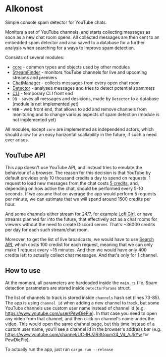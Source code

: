 # Alkonost

Simple console spam detector for YouTube chats.

Monitors a set of YouTube channels, and starts collecting messages as soon as a new chat room opens. All collected messages are then sent to an embedded spam detector and also saved to a database for a further analysis when searching for a ways to improve spam detection.

Consists of several modules:
* [core](core/) - common types and objects used by other modules
* [StreamFinder](stream_finder/) - monitors YouTube channels for live and upcoming streams and premiers
* [ChatManager](chat_manager/) - collects messages from every open chat room
* [Detector](detector/) - analyses messages and tries to detect potential spammers
* [CLI](cli/) - temporary CLI front end
* `DB` - saves all messages and desicions, made by `Detector` to a database (module is not implemented yet)
* `WEB` - web front end, that allows to add and remove channels from monitoring and to change various aspects of spam detection (module is not implemented yet)

All modules, except `core` are implemented as independend actors, which should allow for an easy horizontal scallability in the future, if such a need ever arises.

## YouTube API

This app doesn't use YouTube API, and instead tries to emulate the behaviour of a browser. The reason for this decision is that YouTube by default provides only 10 thousand credits a day to spend on requests. 1 request to load new messages from the chat costs [5 credits][1], and, depending on how active the chat, should be performed every 5-10 seconds. If we assume that on average the app would perform 5 requests per minute, we can estimate that we will spend around 1500 credits per hour. 

[1]: https://stackoverflow.com/a/67745370

And some channels either stream for 24/7, for example [Lofi Girl](https://www.youtube.com/channel/UCSJ4gkVC6NrvII8umztf0Ow), or have streams planned far into the future, that effectively act as a chat rooms for viewers without the need to create Discord server. That's ~36000 credits per day for each such stream/chat room.

Moreover, to get the list of live broadcasts, we would have to use [Search API](https://developers.google.com/youtube/v3/docs/search/list), which costs 100 credist for each request, meaning that we can only make 1 request every ~15 minutes. And then we would have only 400 credits left to actually collect chat messages. And that's only for 1 channel.

## How to use

At the moment, all parameters are hardcoded inside the `main.rs` file. Spam detection parameters are stored inside `DetectorParams` struct. 

The list of channels to track is stored inside `channels` hash set (lines 73-85). The app is using `channel id` when adding a new channel to track, but some YouTube channels use custom user name instead of channel id (e.g. https://www.youtube.com/user/PewDiePie). In that case you need to open any video from that channel, and then click on channel's name under the video. This would open the same channel page, but this time instead of a custom user name, you'll see a channel id in the browser's address bar (e.g. https://www.youtube.com/channel/UC-lHJZR3Gqxm24_Vd_AJ5Yw for PewDiePie).

To actually run the app, just run `cargo run --release`
